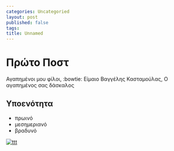 ```yaml
---
categories: Uncategoried
layout: post
published: false
tags: 
title: Unnamed
---
```

# Πρώτο Ποστ
Αγαπημένοι μου φίλοι,
:bowtie:
Είμαιο Βαγγέλης Κασταμούλας, 
Ο αγαπημένος σας δάσκαλος

## Υποενότητα

- πρωινό
- μεσημεριανό
- βραδυνό

[![ttt](http://www.incycling.gr/assets/images/kastamoulas.jpg "Master Instructor")](http://www.incycling.gr/assets/images/kastamoulas.jpg "ttt")